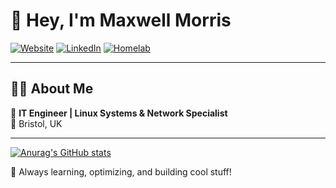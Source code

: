 # 👋 Hey, I'm Maxwell Morris  

[![Website](https://img.shields.io/badge/%20Website-maxmorris.io-1f8ecd?style=for-the-badge&logo=google-chrome)](https://maxmorris.io) 
[![LinkedIn](https://img.shields.io/badge/💼%20LinkedIn-Connect-blue?style=for-the-badge&logo=linkedin)]([https://linkedin.com/in/maxwellmorris](https://linkedin.com/in/maxwell-morris-728030212)) 
[![Homelab](https://img.shields.io/badge/%20Homelab-MorrisLAN-333?style=for-the-badge&logo=github)](https://github.com/MorrisLAN/morrislan)  

---

## 👨‍💻 About Me  

🚀 **IT Engineer | Linux Systems & Network Specialist**  
📍 Bristol, UK

---

[![Anurag's GitHub stats](https://github-readme-stats.vercel.app/api?username=m4xmorris&theme=transparent&show_icons=true)](https://github.com/anuraghazra/github-readme-stats)

🚀 Always learning, optimizing, and building cool stuff!
